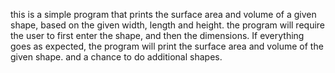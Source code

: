 this is a simple program that prints the
surface area and volume of a given shape, based on the 
given width, length and height. the program will require 
the user to first enter the shape, and then the dimensions.
If everything goes as expected, the program will print
the surface area and volume of the given shape. and a chance to
do additional shapes.